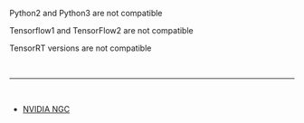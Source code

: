 Python2 and Python3 are not compatible

Tensorflow1 and TensorFlow2 are not compatible

TensorRT versions are not compatible

</br>

---

</br>


- [NVIDIA NGC](https://ngc.nvidia.com/catalog)

